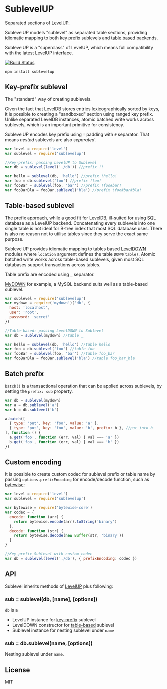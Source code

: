 # SublevelUP

Separated sections of [LevelUP](https://github.com/Level/levelup).

SublevelUP models "sublevel" as separated table sections, providing
idiomatic mapping to both
[key prefix](#key-prefix-sublevel) sublevels and [table based](#table-based-sublevel) backends.

SublevelUP is a "superclass" of LevelUP, which means full compatibility with the latest LevelUP interface. 
 
[![Build Status](https://travis-ci.org/cshum/sublevelup.svg)](https://travis-ci.org/cshum/sublevelup)

```
npm install sublevelup
```

## Key-prefix sublevel

The "standard" way of creating sublevels.

Given the fact that LevelDB stores entries lexicographically sorted by keys,
it is possible to creating a "sandboxed" section using ranged key prefix.
Unlike separated LevelDB instances, atomic batched write works across sublevels, which is an important primitive for consistency.

SublevelUP encodes key prefix using `!` padding with `#` separator. That means *nested* sublevels are also *separated*.

```js
var level = require('level')
var sublevel = require('sublevelup')

//Key-prefix: passing LevelUP to Sublevel
var db = sublevel(level('./db')) //prefix !!

var hello = sublevel(db, 'hello') //prefix !hello!
var foo = db.sublevel('foo') //prefix !foo!
var fooBar = sublevel(foo, 'bar') //prefix !foo#bar!
var fooBarBla = fooBar.sublevel('bla') //prefix !foo#bar#bla!

```

## Table-based sublevel

The prefix approach, while a good fit for LevelDB, ill-suited for using SQL database as a LevelUP backend.
Concatenating every sublevels into one single table is not ideal for B-tree index that most SQL database uses.
There is also no reason not to utilise tables since they serve the exact same purpose. 

SublevelUP provides idiomatic mapping to tables based [LevelDOWN](https://github.com/Level/abstract-leveldown) modules where `location` argument defines the table `DOWN(table)`.
Atomic batched write works across table-based sublevels, given most SQL databases support transactions across tables. 

Table prefix are encoded using `_` separator.

[MyDOWN](https://github.com/cshum/mydown) for example, a MySQL backend suits well as a table-based sublevel.

```js
var sublevel = require('sublevelup')
var mydown = require('mydown')('db', {
  host: 'localhost',
  user: 'root',
  password: 'secret'
})

//Table-based: passing LevelDOWN to Sublevel
var db = sublevel(mydown) //table _

var hello = sublevel(db, 'hello') //table hello
var foo = db.sublevel('foo') //table foo
var fooBar = sublevel(foo, 'bar') //table foo_bar
var fooBarBla = fooBar.sublevel('bla') //table foo_bar_bla

```

## Batch prefix
`batch()` is a transactional operation that can be applied across sublevels, by setting the `prefix: sub` property.
```js
var db = sublevel(mydown)
var a = db.sublevel('a')
var b = db.sublevel('b')

a.batch([
  { type: 'put', key: 'foo', value: 'a' },
  { type: 'put', key: 'foo', value: 'b', prefix: b }, //put into b
], function () {
  a.get('foo', function (err, val) { val === 'a' })
  b.get('foo', function (err, val) { val === 'b' })
})
```

## Custom encoding

It is possible to create custom codec for sublevel prefix or table name by passing `options.prefixEncoding` for encode/decode function,
such as [bytewise](https://github.com/deanlandolt/bytewise-core):

```js
var level = require('level')
var sublevel = require('sublevelup')

var bytewise = require('bytewise-core')
var codec = {
  encode: function (arr) {
    return bytewise.encode(arr).toString('binary')
  },
  decode: function (str) {
    return bytewise.decode(new Buffer(str, 'binary'))
  }
}

//Key-prefix Sublevel with custom codec
var db = sublevel(level('./db'), { prefixEncoding: codec })
```

## API

Sublevel inherits methods of [LevelUP](https://github.com/Level/levelup#api) plus following:

### sub = sublevel(db, [name], [options])

`db` is a 

* LevelUP instance for [key-prefix](#key-prefix-sublevel) sublevel
* LevelDOWN constructor for [table-based](#table-based-sublevel) sublevel
* Sublevel instance for nesting sublevel under `name`

### sub = db.sublevel(name, [options])

Nesting sublevel under `name`.

## License

MIT
